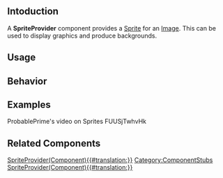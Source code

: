 <languages></languages> <translate>

## Intoduction

A **SpriteProvider** component provides a [Sprite](Sprite "wikilink")
for an [Image](Image_(Component) "wikilink"). This can be used to
display graphics and produce backgrounds.

## Usage

## Behavior

## Examples

ProbablePrime's video on Sprites <youtube>FUUSjTwhvHk</youtube>

## Related Components

</translate>

[SpriteProvider(Component){{#translation:}}](Category:Components{{#translation:}} "wikilink")
[Category:ComponentStubs](Category:ComponentStubs "wikilink")
[SpriteProvider(Component){{#translation:}}](Category:Components:Assets{{#translation:}} "wikilink")
